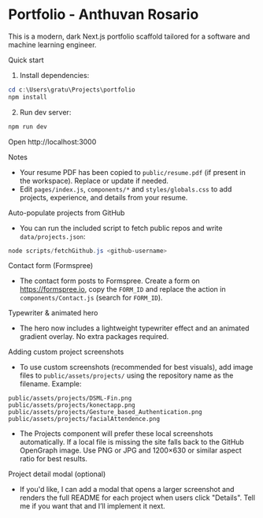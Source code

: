 # Portfolio - Anthuvan Rosario

This is a modern, dark Next.js portfolio scaffold tailored for a software and machine learning engineer.

Quick start

1. Install dependencies:

```powershell
cd c:\Users\gratu\Projects\portfolio
npm install
```

2. Run dev server:

```powershell
npm run dev
```

Open http://localhost:3000

Notes
- Your resume PDF has been copied to `public/resume.pdf` (if present in the workspace). Replace or update if needed.
- Edit `pages/index.js`, `components/*` and `styles/globals.css` to add projects, experience, and details from your resume.

Auto-populate projects from GitHub
- You can run the included script to fetch public repos and write `data/projects.json`:

```powershell
node scripts/fetchGithub.js <github-username>
```

Contact form (Formspree)
- The contact form posts to Formspree. Create a form on https://formspree.io, copy the `FORM_ID` and replace the action in `components/Contact.js` (search for `FORM_ID`).

Typewriter & animated hero
- The hero now includes a lightweight typewriter effect and an animated gradient overlay. No extra packages required.

Adding custom project screenshots
- To use custom screenshots (recommended for best visuals), add image files to `public/assets/projects/` using the repository name as the filename. Example:

```none
public/assets/projects/DSML-Fin.png
public/assets/projects/konectapp.png
public/assets/projects/Gesture_based_Authentication.png
public/assets/projects/facialAttendence.png
```

- The Projects component will prefer these local screenshots automatically. If a local file is missing the site falls back to the GitHub OpenGraph image. Use PNG or JPG and 1200×630 or similar aspect ratio for best results.

Project detail modal (optional)
- If you'd like, I can add a modal that opens a larger screenshot and renders the full README for each project when users click "Details". Tell me if you want that and I’ll implement it next.
